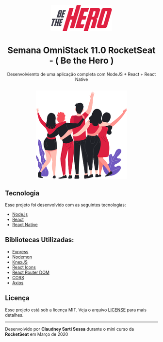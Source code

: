 <h1 align="center">
    <img alt="Semana OmniStack" src=".github/logo.svg" width="200px" />
</h1>
<h1 align="center">
Semana OmniStack 11.0 RocketSeat - ( Be the Hero )
</h1>
<p align="center">
Desenvolviemto de uma aplicação completa com NodeJS + React + React Native
</p>

<h2 align="center">
<img src=".github/heroes.png" width="300" ></img>
</h2>

## Tecnologia

Esse projeto foi desenvolvido com as seguintes tecnologias:

- [Node.js](https://nodejs.org/en/)
- [React](https://reactjs.org)
- [React Native](https://facebook.github.io/react-native/)

## Bibliotecas Utilizadas:

- [Express](https://expressjs.com/pt-br/)
- [Nodemon](https://www.npmjs.com/package/nodemon)
- [KnexJS](http://knexjs.org/)
- [React Icons](https://react-icons.netlify.com/#/)
- [React Router DOM](https://www.npmjs.com/package/react-router-dom)
- [CORS](https://www.npmjs.com/package/cors)
- [Axios](https://www.npmjs.com/package/axios)

## Licença

Esse projeto está sob a licença MIT. Veja o arquivo [LICENSE](LICENSE) para mais detalhes.

---

Desenvolvido por **Claudney Sarti Sessa** durante o mini curso da **RocketSeat** em Março de 2020
